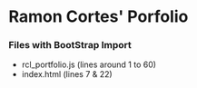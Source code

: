 # Ramon Cortes' Porfolio

### Files with BootStrap Import

- rcl_portfolio.js (lines around 1 to 60)
- index.html (lines 7 & 22)
